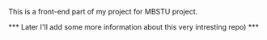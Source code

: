 This is a front-end part of my project for MBSTU project.

*** Later I'll add some more information about this very intresting repo) ***
